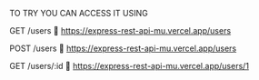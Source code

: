 TO TRY YOU CAN ACCESS IT USING

GET /users
🔗 https://express-rest-api-mu.vercel.app/users

POST /users
🔗 https://express-rest-api-mu.vercel.app/users

GET /users/:id
🔗 https://express-rest-api-mu.vercel.app/users/1
